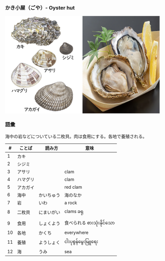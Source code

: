 ### かき小屋（ごや）- Oyster hut

<div style="display:flex;">   
    <img src="2024_image/image.png" alt="Image 2" style="width:50%;">
    <img src="2024_image/kaki.png" alt="Image 1" style="width:50%;">
</div>

### 語彙

海中の岩などについている二枚貝。肉は食用にする。各地で養殖される。

|#| ことば |　読み方  | 意味 |
|-| ----- | ------- | ---- |
|1| カキ　 |
|2| シジミ　 |
|3| アサリ  | 　 |clam |
|4| ハマグリ | 　 |clam |
|5| アカガイ| 　 |red clam |
|6| 海中 | かいちゅう|海のなか|
|7| 岩　| いわ| a rock |
|8| 二枚貝 | にまいがい | clams ခရု |
|9| 食用 | しょくよう | 食べられる စားသုံးနိုင်သော|
|10| 各地 | かくち  |everywhere|
|11| 養殖 | ようしょく | ငါးပုစွန်မွေးမြူရေး|
|12| 海 | うみ | sea |



